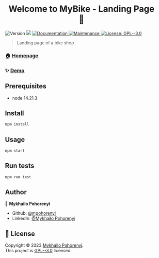<h1 align="center">Welcome to MyBike - Landing Page 👋</h1>
<p>
  <img alt="Version" src="https://img.shields.io/badge/version-1.0.0-blue.svg?cacheSeconds=2592000" />
  <img src="https://img.shields.io/badge/node-14.21.3-blue.svg" />
  <a href="https://github.com/mpohorenyi/MyBike-Landing-Page#readme" target="_blank">
    <img alt="Documentation" src="https://img.shields.io/badge/documentation-yes-brightgreen.svg" />
  </a>
  <a href="https://github.com/mpohorenyi/MyBike-Landing-Page/graphs/commit-activity" target="_blank">
    <img alt="Maintenance" src="https://img.shields.io/badge/Maintained%3F-yes-green.svg" />
  </a>
  <a href="https://github.com/mpohorenyi/MyBike-Landing-Page/blob/master/LICENSE" target="_blank">
    <img alt="License: GPL--3.0" src="https://img.shields.io/github/license/mpohorenyi/MyBike - Landing Page" />
  </a>
</p>

> Landing page of a bike shop

### 🏠 [Homepage](https://github.com/mpohorenyi/MyBike-Landing-Page)

### ✨ [Demo](https://mpohorenyi.github.io/MyBike-Landing-Page/)

## Prerequisites

- node 14.21.3

## Install

```sh
npm install
```

## Usage

```sh
npm start
```

## Run tests

```sh
npm run test
```

## Author

👤 **Mykhailo Pohorenyi**

* Github: [@mpohorenyi](https://github.com/mpohorenyi)
* LinkedIn: [@Mykhailo Pohorenyi](https://www.linkedin.com/in/mykhailo-pohorenyi/)

## 📝 License

Copyright © 2023 [Mykhailo Pohorenyi](https://github.com/mpohorenyi).<br />
This project is [GPL--3.0](https://github.com/mpohorenyi/MyBike-Landing-Page/blob/master/LICENSE) licensed.
